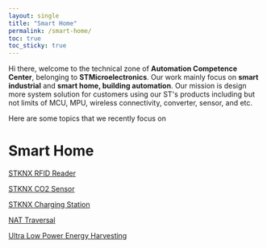 ```yaml
---
layout: single
title: "Smart Home"
permalink: /smart-home/
toc: true
toc_sticky: true
---
```


Hi there, welcome to the technical zone of **Automation Competence Center**, belonging to **STMicroelectronics**. Our work mainly focus on **smart industrial** and **smart home, building automation**. Our mission is design more system solution for customers using our ST's products including but not limits of MCU, MPU, wireless connectivity, converter, sensor, and etc.

Here are some topics that we recently focus on

# Smart Home

[STKNX RFID Reader](/posts/stknx-rfid-reader/)


[STKNX CO2 Sensor](/posts/stknx-charging-station/)


[STKNX Charging Station](/posts/stknx-charging-station/)


[NAT Traversal](/posts/synology-nat/)


[Ultra Low Power Energy Harvesting](/posts/ultra-low-power-energy-harvesting/)